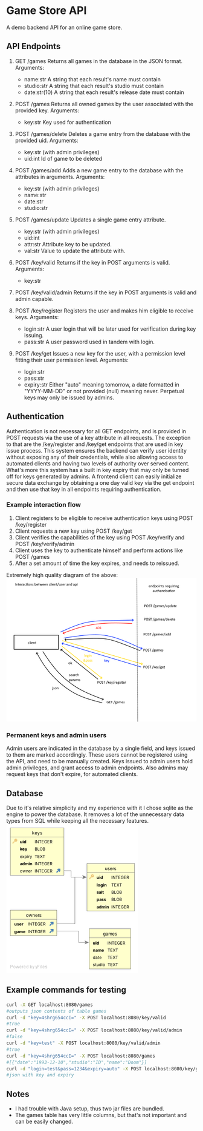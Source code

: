# Game Store API

A demo backend API for an online game store.

## API Endpoints

1. GET /games
    Returns all games in the database in the JSON format.
    Arguments:
    - name:str
        A string that each result's name must contain
    - studio:str
        A string that each result's studio must contain
    - date:str(10)
        A string that each result's release date must contain

2. POST /games
    Returns all owned games by the user associated with the provided key.
    Arguments:
    - key:str
        Key used for authentication

3. POST /games/delete
    Deletes a game entry from the database with the provided uid.
    Arguments:
    - key:str (with admin privileges)
    - uid:int
        Id of game to be deleted

4. POST /games/add
    Adds a new game entry to the database with the attributes in arguments.
    Arguments:
    - key:str (with admin privileges)
    - name:str
    - date:str
    - studio:str

5. POST /games/update
    Updates a single game entry attribute.
    - key:str (with admin privileges)
    - uid:int
    - attr:str
        Attribute key to be updated.
    - val:str
        Value to update the attribute with.

6. POST /key/valid
    Returns if the key in POST arguments is valid.
    Arguments:
    - key:str

7. POST /key/valid/admin
    Returns if the key in POST arguments is valid and admin capable.  

8. POST /key/register
    Registers the user and makes him eligible to receive keys.
    Arguments:
    - login:str
        A user login that will be later used for verification during key issuing.
    - pass:str
        A user password used in tandem with login.

9. POST /key/get
    Issues a new key for the user, with a permission level fitting their user permission level.
    Arguments:
    - login:str
    - pass:str
    - expiry:str
        Either "auto" meaning tomorrow, a date formatted in "YYYY-MM-DD" or not provided (null) meaning never.
        Perpetual keys may only be issued by admins.

## Authentication

Authentication is not necessary for all GET endpoints, and is provided in POST requests via the use of a key attribute in all requests.
The exception to that are the /key/register and /key/get endpoints that are used in key issue process.
This system ensures the backend can verify user identity without exposing any of their credentials, while also allowing access to automated clients and having two levels of authority over served content.
What's more this system has a built in key expiry that may only be turned off for keys generated by admins.
A frontend client can easily initialize secure data exchange by obtaining a one day valid key via the get endpoint and then use that key in all endpoints requiring authentication.

### Example interaction flow

1. Client registers to be eligible to receive authentication keys using POST /key/register
2. Client requests a new key using POST /key/get
3. Client verifies the capabilities of the key using POST /key/verify and POST /key/verify/admin
4. Client uses the key to authenticate himself and perform actions like POST /games
5. After a set amount of time the key expires, and needs to reissued.

Extremely high quality diagram of the above:  
![Interaction diagram](graphUser.png "Interaction diagram")

### Permanent keys and admin users

Admin users are indicated in the database by a single field, and keys issued to them are marked accordingly.
These users cannot be registered using the API, and need to be manually created.
Keys issued to admin users hold admin privileges, and grant access to admin endpoints.
Also admins may request keys that don't expire, for automated clients.

## Database

Due to it's relative simplicity and my experience with it I chose sqlite as the engine to power the database.
It removes a lot of the unnecessary data types from SQL while keeping all the necessary features.  
![Database diagram](db.png "Database diagram")

## Example commands for testing

```Bash
curl -X GET localhost:8080/games
#outputs json contents of table games
curl -d "key=4shrg654ccI=" -X POST localhost:8080/key/valid
#true
curl -d "key=4shrg654ccI=" -X POST localhost:8080/key/valid/admin
#false
curl -d "key=test" -X POST localhost:8080/key/valid/admin
#true
curl -d "key=4shrg654ccI=" -X POST localhost:8080/games
#[{"date":"1993-12-10","studio":"ID","name":"Doom"}]
curl -d "login=test&pass=1234&expiry=auto" -X POST localhost:8080/key/get
#json with key and expiry
```

## Notes

- I had trouble with Java setup, thus two jar files are bundled.
- The games table has very little columns, but that's not important and can be easily changed.
